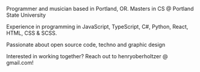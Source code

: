 Programmer and musician based in Portland, OR. Masters in CS @ Portland State University

Experience in programming in JavaScript, TypeScript, C#, Python, React, HTML, CSS & SCSS.

Passionate about open source code, techno and graphic design

Interested in working together? Reach out to henryoberholtzer @ gmail.com!
